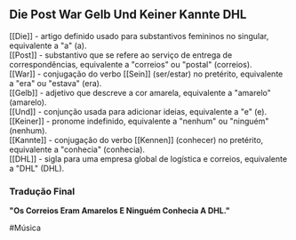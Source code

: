 ## Die Post War Gelb Und Keiner Kannte DHL

[[Die]] - artigo definido usado para substantivos femininos no singular, equivalente a "a" (a).  
[[Post]] - substantivo que se refere ao serviço de entrega de correspondências, equivalente a "correios" ou "postal" (correios).  
[[War]] - conjugação do verbo [[Sein]] (ser/estar) no pretérito, equivalente a "era" ou "estava" (era).  
[[Gelb]] - adjetivo que descreve a cor amarela, equivalente a "amarelo" (amarelo).  
[[Und]] - conjunção usada para adicionar ideias, equivalente a "e" (e).  
[[Keiner]] - pronome indefinido, equivalente a "nenhum" ou "ninguém" (nenhum).  
[[Kannte]] - conjugação do verbo [[Kennen]] (conhecer) no pretérito, equivalente a "conhecia" (conhecia).  
[[DHL]] - sigla para uma empresa global de logística e correios, equivalente a "DHL" (DHL).  

### Tradução Final
**"Os Correios Eram Amarelos E Ninguém Conhecia A DHL."**

#Música